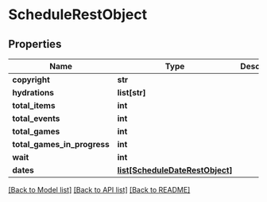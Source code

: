 # ScheduleRestObject

## Properties
Name | Type | Description | Notes
------------ | ------------- | ------------- | -------------
**copyright** | **str** |  | [optional] 
**hydrations** | **list[str]** |  | [optional] 
**total_items** | **int** |  | [optional] 
**total_events** | **int** |  | [optional] 
**total_games** | **int** |  | [optional] 
**total_games_in_progress** | **int** |  | [optional] 
**wait** | **int** |  | [optional] 
**dates** | [**list[ScheduleDateRestObject]**](ScheduleDateRestObject.md) |  | [optional] 

[[Back to Model list]](../README.md#documentation-for-models) [[Back to API list]](../README.md#documentation-for-api-endpoints) [[Back to README]](../README.md)

